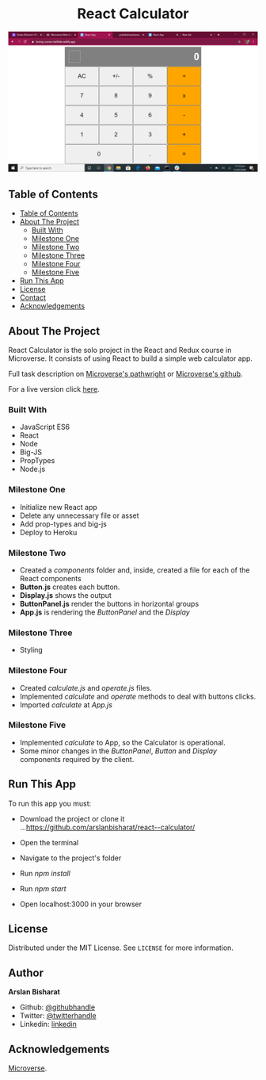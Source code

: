 <h1 align="center">React Calculator</h1>

![ScreenShot](sc.png)
## Table of Contents

- [Table of Contents](#table-of-contents)
- [About The Project](#about-the-project)
  - [Built With](#built-with)
  - [Milestone One](#milestone-one)
  - [Milestone Two](#milestone-two)
  - [Milestone Three](#milestone-three)
  - [Milestone Four](#milestone-four)
  - [Milestone Five](#milestone-five)
- [Run This App](#run-this-app)
- [License](#license)
- [Contact](#contact)
- [Acknowledgements](#acknowledgements)


## About The Project

React Calculator is the solo project in the React and Redux course in Microverse. It consists of using React to build a simple web calculator app.

Full task description on [Microverse's pathwright](https://microverse.pathwright.com/library/fast-track-curriculum/69047/path/step/44896082/) or [Microverse's github](https://github.com/microverseinc/project-react-calculator/blob/master/README.md).

For a live version click [here](https://loving-curran-be09ab.netlify.app/).


### Built With 

* JavaScript ES6
* React
* Node
* Big-JS
* PropTypes
* Node.js


### Milestone One

* Initialize new React app
* Delete any unnecessary file or asset
* Add prop-types and big-js
* Deploy to Heroku


### Milestone Two

* Created a *components* folder and, inside, created a file for each of the React components
* **Button.js** creates each button.
* **Display.js** shows the output
* **ButtonPanel.js** render the buttons in horizontal groups
* **App.js** is rendering the *ButtonPanel* and the *Display*


### Milestone Three

* Styling


### Milestone Four

* Created *calculate.js* and *operate.js* files.
* Implemented *calculate* and *operate* methods to deal with buttons clicks.
* Imported *calculate* at *App.js*


### Milestone Five

* Implemented *calculate* to App, so the Calculator is operational.
* Some minor changes in the *ButtonPanel*, *Button* and *Display* components required by the client.


## Run This App

To run this app you must:

* Download the project or clone it 
...https://github.com/arslanbisharat/react--calculator/

* Open the terminal

* Navigate to the project's folder

* Run *npm install*
* Run *npm start*
* Open localhost:3000 in your browser


## License

Distributed under the MIT License. See `LICENSE` for more information.

## Author

**Arslan Bisharat**


- Github: [@githubhandle](https://github.com/arslanbisharat)
- Twitter: [@twitterhandle](https://twitter.com/arslan_bisharat-2020bb156)
- Linkedin: [linkedin](https://www.linkedin.com/in/muhammad-arslan-2020bb156)


## Acknowledgements

[Microverse](https://www.microverse.org/).
